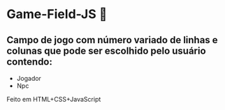 # Game-Field-JS :space_invader:

## Campo de jogo com número variado de linhas e colunas que pode ser escolhido pelo usuário contendo: 
- Jogador 
- Npc 
  
Feito em HTML+CSS+JavaScript 
